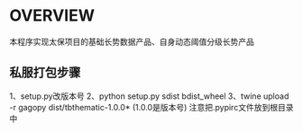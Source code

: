 # OVERVIEW
本程序实现太保项目的基础长势数据产品、自身动态阈值分级长势产品


## 私服打包步骤
1、setup.py改版本号
2、python setup.py sdist bdist_wheel
3、twine upload -r gagopy dist/tbthematic-1.0.0* (1.0.0是版本号) 注意把.pypirc文件放到根目录中
